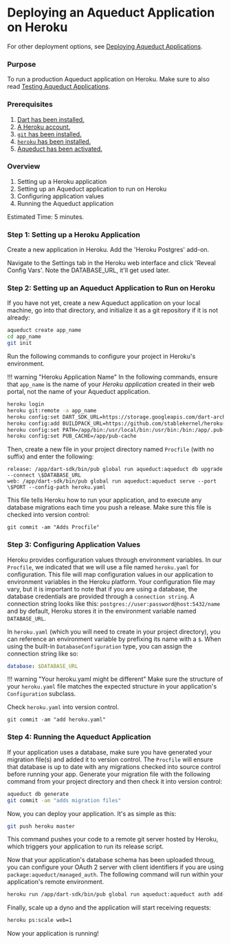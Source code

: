 # Deploying an Aqueduct Application on Heroku

For other deployment options, see [Deploying Aqueduct Applications](index.md).

### Purpose

To run a production Aqueduct application on Heroku. Make sure to also read [Testing Aqueduct Applications](../testing/index.md).

### Prerequisites

1. [Dart has been installed.](https://www.dartlang.org/install)
2. [A Heroku account.](https://signup.heroku.com)
3. [`git` has been installed.](https://git-scm.com/downloads)
4. [`heroku` has been installed.](https://devcenter.heroku.com/articles/heroku-cli)
5. [Aqueduct has been activated.](../index.md#getting_started)

### Overview

1. Setting up a Heroku application
2. Setting up an Aqueduct application to run on Heroku
3. Configuring application values
4. Running the Aqueduct application

Estimated Time: 5 minutes.

### Step 1: Setting up a Heroku Application

Create a new application in Heroku. Add the 'Heroku Postgres' add-on.

Navigate to the Settings tab in the Heroku web interface and click 'Reveal Config Vars'. Note the DATABASE_URL, it'll get used later.

### Step 2: Setting up an Aqueduct Application to Run on Heroku

If you have not yet, create a new Aqueduct application on your local machine, go into that directory, and initialize it as a git repository if it is not already:

```bash
aqueduct create app_name
cd app_name
git init
```

Run the following commands to configure your project in Heroku's environment.

!!! warning "Heroku Application Name"
    In the following commands, ensure that `app_name` is the name of your *Heroku application* created in their web portal, not the name of your Aqueduct application.


```bash
heroku login
heroku git:remote -a app_name
heroku config:set DART_SDK_URL=https://storage.googleapis.com/dart-archive/channels/stable/release/latest/sdk/dartsdk-linux-x64-release.zip
heroku config:add BUILDPACK_URL=https://github.com/stablekernel/heroku-buildpack-dart.git
heroku config:set PATH=/app/bin:/usr/local/bin:/usr/bin:/bin:/app/.pub-cache/bin:/app/dart-sdk/bin
heroku config:set PUB_CACHE=/app/pub-cache
```

Then, create a new file in your project directory named `Procfile` (with no suffix) and enter the following:

```
release: /app/dart-sdk/bin/pub global run aqueduct:aqueduct db upgrade --connect \$DATABASE_URL
web: /app/dart-sdk/bin/pub global run aqueduct:aqueduct serve --port \$PORT --config-path heroku.yaml
```

This file tells Heroku how to run your application, and to execute any database migrations each time you push a release. Make sure this file is checked into version control:

```
git commit -am "Adds Procfile"
```

### Step 3: Configuring Application Values

Heroku provides configuration values through environment variables. In our `Procfile`, we indicated that we will use a file named `heroku.yaml` for configuration. This file will map configuration values in our application to environment variables in the Heroku platform. Your configuration file may vary, but it is important to note that if you are using a database, the database credentials are provided through a `connection string`. A connection string looks like this: `postgres://user:password@host:5432/name` and by default, Heroku stores it in the environment variable named `DATABASE_URL`.

In `heroku.yaml` (which you will need to create in your project directory), you can reference an environment variable by prefixing its name with a `$`. When using the built-in `DatabaseConfiguration` type, you can assign the connection string like so:

```yaml
database: $DATABASE_URL
```

!!! warning "Your heroku.yaml might be different"
    Make sure the structure of your `heroku.yaml` file matches the expected structure in your application's `Configuration` subclass.

Check `heroku.yaml` into version control.

```
git commit -am "add heroku.yaml"
```

### Step 4: Running the Aqueduct Application

If your application uses a database, make sure you have generated your migration file(s) and added it to version control. The `Procfile` will ensure that database is up to date with any migrations checked into source control before running your app. Generate your migration file with the following command from your project directory and then check it into version control:

```bash
aqueduct db generate
git commit -am "adds migration files"
```

Now, you can deploy your application. It's as simple as this:

```bash
git push heroku master
```

This command pushes your code to a remote git server hosted by Heroku, which triggers your application to run its release script.

Now that your application's database schema has been uploaded throug, you can configure your OAuth 2 server with client identifiers if you are using `package:aqueduct/managed_auth`. The following command will run within your application's remote environment.

```bash
heroku run /app/dart-sdk/bin/pub global run aqueduct:aqueduct auth add-client --id com.app.standard --secret secret --connect \$DATABASE_URL
```

Finally, scale up a dyno and the application will start receiving requests:

```bash
heroku ps:scale web=1
```

Now your application is running!

